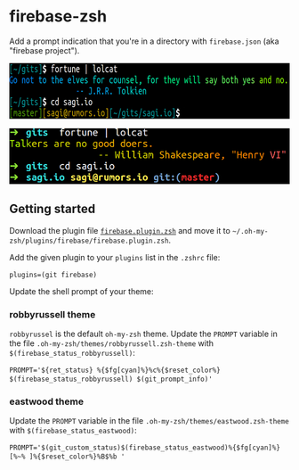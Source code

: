 # firebase-zsh
Add a prompt indication that you're in a directory with `firebase.json` (aka "firebase project").

<p align="center">
<img height=100 alt="Eastwood theme" src="https://github.com/rmrs/firebase-zsh/raw/master/imgs/eastwood.png">
</p>
<p align="center">
<img height=100 alt="Robbyrussell theme" src="https://github.com/rmrs/firebase-zsh/raw/master/imgs/robbyrussell.png">
</p>

## Getting started

Download the plugin file [`firebase.plugin.zsh`](https://) and move it to
`~/.oh-my-zsh/plugins/firebase/firebase.plugin.zsh`.

Add the given plugin to your `plugins` list in the `.zshrc` file:
~~~
plugins=(git firebase)
~~~

Update the shell prompt of your theme: 

### robbyrussell theme
`robbyrussel` is the default `oh-my-zsh` theme. Update the `PROMPT` variable
in the file `.oh-my-zsh/themes/robbyrussell.zsh-theme` with
`$(firebase_status_robbyrussell)`: 
~~~
PROMPT='${ret_status} %{$fg[cyan]%}%c%{$reset_color%} $(firebase_status_robbyrussell) $(git_prompt_info)'
~~~

### eastwood theme
Update the `PROMPT` variable
in the file `.oh-my-zsh/themes/eastwood.zsh-theme` with
`$(firebase_status_eastwood)`: 

~~~
PROMPT='$(git_custom_status)$(firebase_status_eastwood)%{$fg[cyan]%}[%~% ]%{$reset_color%}%B$%b '
~~~


